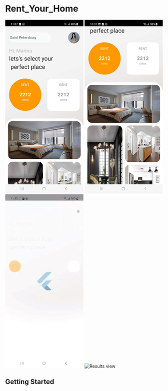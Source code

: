 # Rent_Your_Home

<p float="left">
    <img src="./images/screenshot_1.jpg" alt="Scavenger hunt location selection" width="250">
	<img src="./images/screenshot_2.jpg" alt="Scavenger hunt view" width="250">
	<img src="./images/demo.gif" alt="Results view" width="250">
	<img src="./map.gif" alt="Results view" width="250">
</p>

## Getting Started


